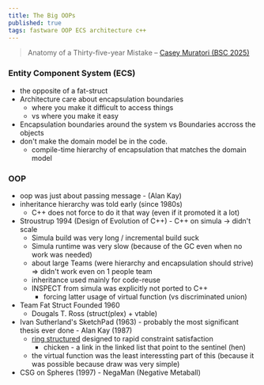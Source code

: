 ```yaml
---
title: The Big OOPs
published: true
tags: fastware OOP ECS architecture c++
---
```

> Anatomy of a Thirty-five-year Mistake – [Casey Muratori (BSC 2025)](https://www.youtube.com/watch?v=wo84LFzx5nI)

### Entity Component System (ECS)
- the opposite of a fat-struct
- Architecture care about encapsulation boundaries
	- where you make it difficult to access things
    - vs where you make it easy
- Encapsulation boundaries around the system vs Boundaries accross the objects
- don't make the domain model be in the code.
	- compile-time hierarchy of encapsulation that matches the domain model

### OOP
- oop was just about passing message - (Alan Kay)
- inheritance hierarchy was told early (since 1980s)
	- C++ does not force to do it that way (even if it promoted it a  lot)
- Stroustrup 1994 (Design of Evolution of C++) - C++ on simula -> didn't scale 
	- Simula build was very long / incremental build suck
    - Simula runtime was very slow (because of the GC even when no work was needed)
    - about large Teams (were hierarchy and encapsulation should strive) => didn't work even on 1 people team
    - inheritance used mainly for code-reuse
	- INSPECT from simula was explicitly not ported to C++ 
    	- forcing latter usage of virtual function (vs discriminated union)
- Team Fat Struct Founded 1960
	- Dougals T. Ross (struct(plex) + vtable)
- Ivan Sutherland's SketchPad (1963) - probably the most significant thesis ever done - Alan Kay (1987)
	- [ring structured](https://youtu.be/wo84LFzx5nI?si=LtKJzwD9d2dtB_4y&t=5614) designed to rapid constraint satisfaction
    	- chicken - a link in the linked list that point to the sentinel (hen)
	- the virtual function was the least interessting part of this (because it was possible because draw was very simple)
- CSG on Spheres (1997) - NegaMan (Negative Metaball)